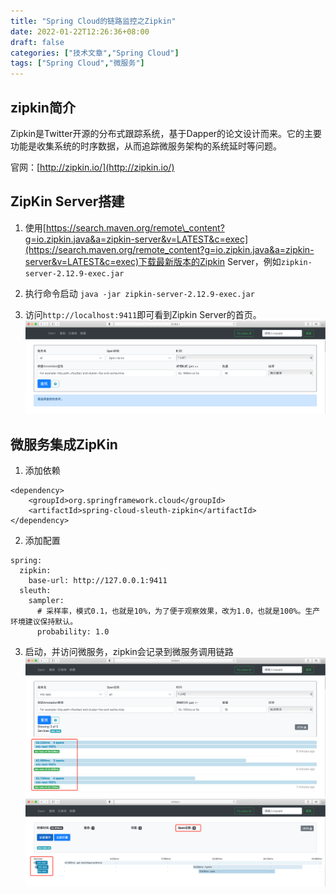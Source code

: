 ```yaml
---
title: "Spring Cloud的链路监控之Zipkin"
date: 2022-01-22T12:26:36+08:00
draft: false
categories: ["技术文章","Spring Cloud"]
tags: ["Spring Cloud","微服务"]
---
```


## zipkin简介
Zipkin是Twitter开源的分布式跟踪系统，基于Dapper的论文设计而来。它的主要功能是收集系统的时序数据，从而追踪微服务架构的系统延时等问题。

官网：[http://zipkin.io/](http://zipkin.io/)

## ZipKin Server搭建
1.   使用[https://search.maven.org/remote\_content?g=io.zipkin.java&a=zipkin-server&v=LATEST&c=exec](https://search.maven.org/remote_content?g=io.zipkin.java&a=zipkin-server&v=LATEST&c=exec)下载最新版本的Zipkin Server，例如`zipkin-server-2.12.9-exec.jar`

2. 执行命令启动
`java -jar zipkin-server-2.12.9-exec.jar`

3.  访问`http://localhost:9411`即可看到Zipkin Server的首页。
![](/mb/images/sc/watch/03.png)

## 微服务集成ZipKin
1. 添加依赖
~~~
<dependency>
    <groupId>org.springframework.cloud</groupId>
    <artifactId>spring-cloud-sleuth-zipkin</artifactId>
</dependency>
~~~
2. 添加配置
~~~
spring:
  zipkin:
    base-url: http://127.0.0.1:9411
  sleuth:
    sampler:
      # 采样率，模式0.1，也就是10%，为了便于观察效果，改为1.0，也就是100%。生产环境建议保持默认。
      probability: 1.0
~~~
3. 启动，并访问微服务，zipkin会记录到微服务调用链路
![](/mb/images/sc/watch/04.png)
![](/mb/images/sc/watch/5.png)




